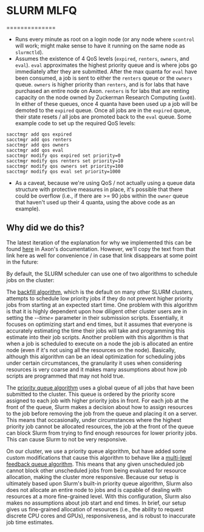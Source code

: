 # SLURM MLFQ
==============

 * Runs every minute as root on a login node (or any node where `scontrol` will work; might make sense to have it running on the same node as `slurmctld`).
 * Assumes the existence of 4 QoS levels (`expired`, `renters`, `owners`, and `eval`).  `eval` approximates the highest priority queue and is where jobs go immediately after they are submitted. After the max quanta for `eval` have been consumed, a job is sent to either the `renters` queue or the `owners` queue.  `owners` is higher priority than `renters`, and is for labs that have purchased an entire node on Axon.  `renters` is for labs that are renting capacity on the node owned by Zuckerman Research Computing (`ax08`).  In either of these queues, once 4 quanta have been used up a job will be demoted to the `expired` queue.  Once all jobs are in the `expired` queue, their state resets / all jobs are promoted back to the `eval` queue.  Some example code to set up the required QoS levels:

```
sacctmgr add qos expired
sacctmgr add qos renters
sacctmgr add qos owners
sacctmgr add qos eval
sacctmgr modify qos expired set priority=0
sacctmgr modify qos renters set priority=10
sacctmgr modify qos owners set priority=100
sacctmgr modify qos eval set priority=1000
```

 * As a caveat, because we're using QoS / not actually using a queue data structure with protective measures in place, it's possible that there could be overflow (i.e., if there are >= 90 jobs within the `owner` queue that haven't used up their 4 quanta, using the above code as an example).

## Why did we do this?

The latest iteration of the explanation for why we implemented this can be found [here](https://confluence.columbia.edu/confluence/display/zmbbi/Slurm+Overview#SlurmOverview-SchedulingAlgorithm) in Axon's documentation.  However, we'll copy the text from that link here as well for convenience / in case that link disappears at some point in the future:

By default, the SLURM scheduler can use one of two algorithms to schedule jobs on the cluster:

The [backfill algorithm](https://slurm.schedmd.com/SUG14/sched_tutorial.pdf), which is the default on many other SLURM clusters, attempts to schedule low priority jobs if they do not prevent higher priority jobs from starting at an expected start time.  One problem with this algorithm is that it is highly dependent upon how diligent other cluster users are in setting the *--time=* parameter in their submission scripts.  Essentially, it focuses on optimizing start and end times, but it assumes that everyone is accurately estimating the time their jobs will take and programming this estimate into their job scripts.  Another problem with this algorithm is that when a job is scheduled to execute on a node the job is allocated an entire node (even if it's not using all the resources on the node).  Basically, although this algorithm can be an ideal optimization for scheduling jobs under certain circumstances, the granularity it uses when considering resources is very coarse and it makes many assumptions about how job scripts are programmed that may not hold true.

The [priority queue algorithm](http://www.cs.columbia.edu/~bauer/cs3134-f15/slides/w3134-1-lecture13.pdf) uses a global queue of all jobs that have been submitted to the cluster.  This queue is ordered by the priority score assigned to each job with higher priority jobs in front.  For each job at the front of the queue, Slurm makes a decision about how to assign resources to the job before removing the job from the queue and placing it on a server.  This means that occasionally, under circumstances where the highest priority job cannot be allocated resources, the job at the front of the queue can block Slurm from trying to find enough resources for lower priority jobs.  This can cause Slurm to not be very responsive.

On our cluster, we use a priority queue algorithm, but have added some custom modifications that cause this algorithm to behave like a [multi-level feedback queue algorithm](http://pages.cs.wisc.edu/~remzi/OSTEP/cpu-sched-mlfq.pdf).  This means that any given unscheduled job cannot block other unscheduled jobs from being evaluated for resource allocation, making the cluster more responsive.  Because our setup is ultimately based upon Slurm's built-in priority queue algorithm, Slurm also does not allocate an entire node to jobs and is capable of dealing with resources at a more fine-grained level.  With this configuration, Slurm also makes no assumptions about job start and end times.  In brief, our setup gives us fine-grained allocation of resources (i.e., the ability to request discrete CPU cores and GPUs), responsiveness, and is robust to inaccurate job time estimates.
